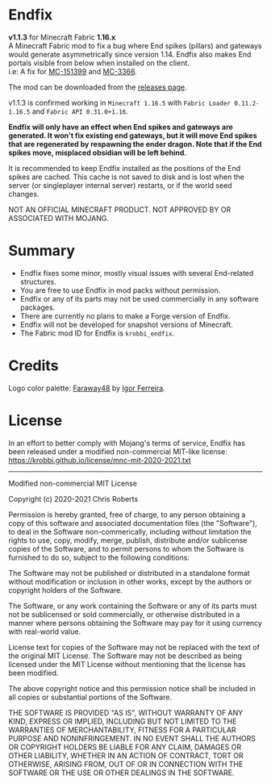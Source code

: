 # Endfix
__v1.1.3__ for Minecraft Fabric __1.16.x__  
A Minecraft Fabric mod to fix a bug where End spikes (pillars) and gateways
would generate asymmetrically since version 1.14. Endfix also makes End portals
visible from below when installed on the client.  
i.e: A fix for [MC-151399](https://bugs.mojang.com/browse/MC-151399) and
[MC-3366](https://bugs.mojang.com/browse/MC-3366).

The mod can be downloaded from the
[releases page](https://github.com/krobbi/fabricmc-endfix/releases).

v1.1.3 is confirmed working in ```Minecraft 1.16.5```
with ```Fabric Loader 0.11.2-1.16.5```
and ```Fabric API 0.31.0+1.16```.

__Endfix will only have an effect when End spikes and gateways are generated. It
won't fix existing end gateways, but it will move End spikes that are
regenerated by respawning the ender dragon. Note that if the End spikes move,
misplaced obsidian will be left behind.__

It is recommended to keep Endfix installed as the positions of the End spikes
are cached. This cache is not saved to disk and is lost when the server (or
singleplayer internal server) restarts, or if the world seed changes.

NOT AN OFFICIAL MINECRAFT PRODUCT. NOT APPROVED BY OR ASSOCIATED WITH MOJANG.

# Summary
* Endfix fixes some minor, mostly visual issues with several End-related
structures.
* You are free to use Endfix in mod packs without permission.
* Endfix or any of its parts may not be used commercially in any software
packages.
* There are currently no plans to make a Forge version of Endfix.
* Endfix will not be developed for snapshot versions of Minecraft.
* The Fabric mod ID for Endfix is ```krobbi_endfix```.

# Credits
Logo color palette: [Faraway48](https://lospec.com/palette-list/faraway48) by
[Igor Ferreira](https://twitter.com/diemorth).

# License
In an effort to better comply with Mojang's terms of service, Endfix has been
released under a modified non-commercial MIT-like license:  
https://krobbi.github.io/license/mnc-mit-2020-2021.txt

---
Modified non-commercial MIT License

Copyright (c) 2020-2021 Chris Roberts

Permission is hereby granted, free of charge, to any person obtaining a copy
of this software and associated documentation files (the "Software"), to deal
in the Software non-commerically, including without limitation the rights to
use, copy, modify, merge, publish, distribute and/or sublicense copies of the
Software, and to permit persons to whom the Software is furnished to do so,
subject to the following conditions:

The Software may not be published or distributed in a standalone format without
modification or inclusion in other works, except by the authors or copyright
holders of the Software.

The Software, or any work containing the Software or any of its parts must not
be sublicensed or sold commercially, or otherwise distributed in a manner where
persons obtaining the Software may pay for it using currency with real-world
value.

License text for copies of the Software may not be replaced with the text of the
original MIT License. The Software may not be described as being licensed under
the MIT License without mentioning that the license has been modified.

The above copyright notice and this permission notice shall be included in all
copies or substantial portions of the Software.

THE SOFTWARE IS PROVIDED "AS IS", WITHOUT WARRANTY OF ANY KIND, EXPRESS OR
IMPLIED, INCLUDING BUT NOT LIMITED TO THE WARRANTIES OF MERCHANTABILITY,
FITNESS FOR A PARTICULAR PURPOSE AND NONINFRINGEMENT. IN NO EVENT SHALL THE
AUTHORS OR COPYRIGHT HOLDERS BE LIABLE FOR ANY CLAIM, DAMAGES OR OTHER
LIABILITY, WHETHER IN AN ACTION OF CONTRACT, TORT OR OTHERWISE, ARISING FROM,
OUT OF OR IN CONNECTION WITH THE SOFTWARE OR THE USE OR OTHER DEALINGS IN THE
SOFTWARE.
